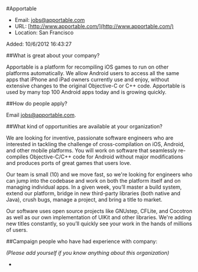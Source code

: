 
#Apportable

* Email: [jobs@apportable.com](mailto:jobs@apportable.com)
* URL: [http://www.apportable.com/](http://www.apportable.com/)
* Location: San Francisco

Added: 10/6/2012 16:43:27

##What is great about your company?

Apportable is a platform for recompiling iOS games to run on other platforms automatically. We allow Android users to access all the same apps that iPhone and iPad owners currently use and enjoy, without extensive changes to the original Objective-C or C++ code. Apportable is used by many top 100 Android apps today and is growing quickly.

##How do people apply?

Email jobs@apportable.com.

##What kind of opportunities are available at your organization?

We are looking for inventive, passionate software engineers who are interested in tackling the challenge of cross-compilation on iOS, Android, and other mobile platforms. You will work on software that seamlessly re-compiles Objective-C/C++ code for Android without major modifications and produces ports of great games that users love.



Our team is small (10) and we move fast, so we're looking for engineers who can jump into the codebase and work on both the platform itself and on managing individual apps. In a given week, you’ll master a build system, extend our platform, bridge in new third-party libraries (both native and Java), crush bugs, manage a project, and bring a title to market.



Our software uses open source projects like GNUstep, CFLite, and Cocotron as well as our own implementation of UIKit and other libraries. We're adding new titles constantly, so you’ll quickly see your work in the hands of millions of users.

##Campaign people who have had experience with company:

*(Please add yourself if you know anything about this organization)*

* 


    